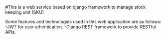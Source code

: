 #This is a web service based on django framework to manage stock keeping unit (SKU) 

Some features and technologies used in this web application are as follows:
-JWT for user athentication.
-Django REST framework to provide RESTful APIs.
